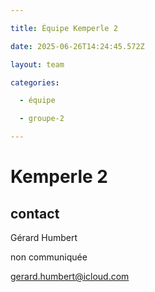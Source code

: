```yaml
---

title: Équipe Kemperle 2

date: 2025-06-26T14:24:45.572Z

layout: team

categories:

  - équipe

  - groupe-2

---
```


# Kemperle 2



## contact 

Gérard Humbert

non communiquée

gerard.humbert@icloud.com

